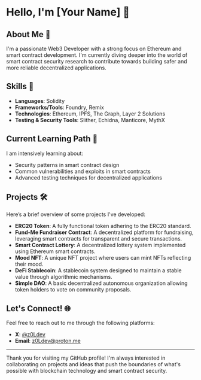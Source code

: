 # Hello, I'm [Your Name] 👋

## About Me 🚀
I'm a passionate Web3 Developer with a strong focus on Ethereum and smart contract development. I'm currently diving deeper into the world of smart contract security research to contribute towards building safer and more reliable decentralized applications.

## Skills 💼
- **Languages**: Solidity
- **Frameworks/Tools**: Foundry, Remix
- **Technologies**: Ethereum, IPFS, The Graph, Layer 2 Solutions
- **Testing & Security Tools**: Slither, Echidna, Manticore, MythX

## Current Learning Path 🌱
I am intensively learning about:
- Security patterns in smart contract design
- Common vulnerabilities and exploits in smart contracts
- Advanced testing techniques for decentralized applications

## Projects 🛠️
Here’s a brief overview of some projects I've developed:
- **ERC20 Token**: A fully functional token adhering to the ERC20 standard.
- **Fund-Me Fundraiser Contract**: A decentralized platform for fundraising, leveraging smart contracts for transparent and secure transactions.
- **Smart Contract Lottery**: A decentralized lottery system implemented using Ethereum smart contracts.
- **Mood NFT**: A unique NFT project where users can mint NFTs reflecting their mood.
- **DeFi Stablecoin**: A stablecoin system designed to maintain a stable value through algorithmic mechanisms.
- **Simple DAO**: A basic decentralized autonomous organization allowing token holders to vote on community proposals.

## Let's Connect! 🌐
Feel free to reach out to me through the following platforms:
- **X**: [@z0Ldev](https://twitter.com/yourtwitter)
- **Email**: [z0Ldev@proton.me](mailto:z0Ldev@proton.me)

---

Thank you for visiting my GitHub profile! I'm always interested in collaborating on projects and ideas that push the boundaries of what's possible with blockchain technology and smart contract security.
